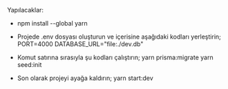 Yapılacaklar:

- npm install --global yarn
- Projede .env dosyası oluşturun ve içerisine aşağıdaki kodları yerleştirin;
  PORT=4000
  DATABASE_URL="file:./dev.db"

- Komut satırına sırasıyla şu kodları çalıştırın;
  yarn prisma:migrate
  yarn seed:init

- Son olarak projeyi ayağa kaldırın;
  yarn start:dev
